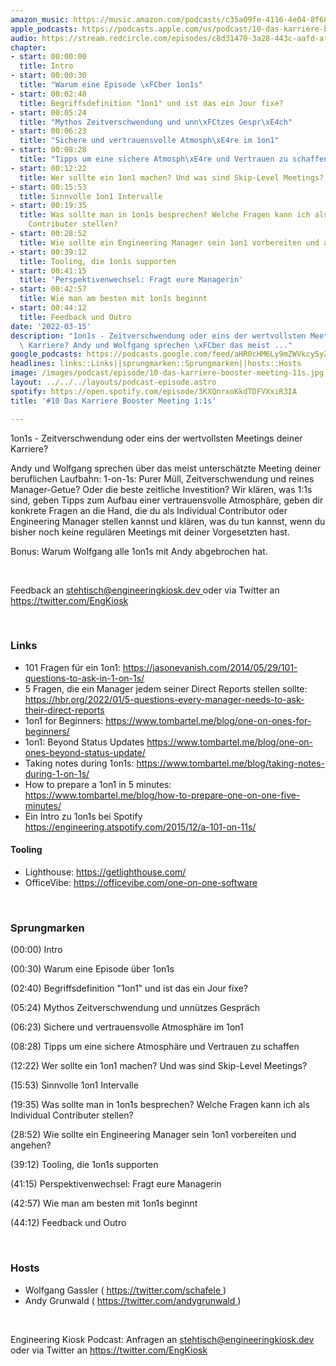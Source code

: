 ```yaml
---
amazon_music: https://music.amazon.com/podcasts/c35a09fe-4116-4e04-8f68-77d61b112e46/episodes/8d90437c-e8a1-48a8-9ee3-d1c29b6d6153/engineering-kiosk-10-das-karriere-booster-meeting-1-1s
apple_podcasts: https://podcasts.apple.com/us/podcast/10-das-karriere-booster-meeting-1-1s/id1603082924?i=1000554051253
audio: https://stream.redcircle.com/episodes/c8d31470-3a28-443c-aafd-af96625f4146/stream.mp3
chapter:
- start: 00:00:00
  title: Intro
- start: 00:00:30
  title: "Warum eine Episode \xFCber 1on1s"
- start: 00:02:40
  title: Begriffsdefinition "1on1" und ist das ein Jour fixe?
- start: 00:05:24
  title: "Mythos Zeitverschwendung und unn\xFCtzes Gespr\xE4ch"
- start: 00:06:23
  title: "Sichere und vertrauensvolle Atmosph\xE4re im 1on1"
- start: 00:08:28
  title: "Tipps um eine sichere Atmosph\xE4re und Vertrauen zu schaffen"
- start: 00:12:22
  title: Wer sollte ein 1on1 machen? Und was sind Skip-Level Meetings?
- start: 00:15:53
  title: Sinnvolle 1on1 Intervalle
- start: 00:19:35
  title: Was sollte man in 1on1s besprechen? Welche Fragen kann ich als Individual
    Contributer stellen?
- start: 00:28:52
  title: Wie sollte ein Engineering Manager sein 1on1 vorbereiten und angehen?
- start: 00:39:12
  title: Tooling, die 1on1s supporten
- start: 00:41:15
  title: 'Perspektivenwechsel: Fragt eure Managerin'
- start: 00:42:57
  title: Wie man am besten mit 1on1s beginnt
- start: 00:44:12
  title: Feedback und Outro
date: '2022-03-15'
description: "1on1s - Zeitverschwendung oder eins der wertvollsten Meetings deiner\
  \ Karriere? Andy und Wolfgang sprechen \xFCber das meist ..."
google_podcasts: https://podcasts.google.com/feed/aHR0cHM6Ly9mZWVkcy5yZWRjaXJjbGUuY29tLzBlY2ZkZmQ3LWZkYTEtNGMzZC05NTE1LTQ3NjcyN2Y5ZGY1ZQ/episode/YzgxNmY3NjAtYTYwYy00OTAyLTgwN2MtODgwYzNlZWEzMGNm?sa=X&ved=0CAUQkfYCahcKEwi4xMSxj4L4AhUAAAAAHQAAAAAQNQ
headlines: links::Links||sprungmarken::Sprungmarken||hosts::Hosts
image: /images/podcast/episode/10-das-karriere-booster-meeting-11s.jpg
layout: ../../../layouts/podcast-episode.astro
spotify: https://open.spotify.com/episode/3KXQnrxoKkdTDFVXxiR3IA
title: '#10 Das Karriere Booster Meeting 1:1s'

---
```


<p>
   1on1s - Zeitverschwendung oder eins der wertvollsten Meetings deiner Karriere?
  </p>
  <p>
   Andy und Wolfgang sprechen über das meist unterschätzte Meeting deiner beruflichen Laufbahn: 1-on-1s: Purer Müll, Zeitverschwendung und reines Manager-Getue? Oder die beste zeitliche Investition? Wir klären, was 1:1s sind, geben Tipps zum Aufbau einer vertrauensvolle Atmosphäre, geben dir konkrete Fragen an die Hand, die du als Individual Contributor oder Engineering Manager stellen kannst und klären, was du tun kannst, wenn du bisher noch keine regulären Meetings mit deiner Vorgesetzten hast.
  </p>
  <p>
   Bonus: Warum Wolfgang alle 1on1s mit Andy abgebrochen hat.
  </p>
  <p>
   <br/>
  </p>
  <p>
   Feedback an
   <a href="mailto:stehtisch@engineeringkiosk.dev" rel="nofollow">
    stehtisch@engineeringkiosk.dev
   </a>
   oder via Twitter an
   <a href="https://twitter.com/EngKiosk" rel="nofollow">
    https://twitter.com/EngKiosk
   </a>
  </p>
  <p>
   <br/>
  </p>
  <h3 id="links">
   Links
  </h3>
  <ul>
   <li>
    101 Fragen für ein 1on1:
    <a href="https://jasonevanish.com/2014/05/29/101-questions-to-ask-in-1-on-1s/" rel="nofollow">
     https://jasonevanish.com/2014/05/29/101-questions-to-ask-in-1-on-1s/
    </a>
   </li>
   <li>
    5 Fragen, die ein Manager jedem seiner Direct Reports stellen sollte:
    <a href="https://hbr.org/2022/01/5-questions-every-manager-needs-to-ask-their-direct-reports" rel="nofollow">
     https://hbr.org/2022/01/5-questions-every-manager-needs-to-ask-their-direct-reports
    </a>
   </li>
   <li>
    1on1 for Beginners:
    <a href="https://www.tombartel.me/blog/one-on-ones-for-beginners/" rel="nofollow">
     https://www.tombartel.me/blog/one-on-ones-for-beginners/
    </a>
   </li>
   <li>
    1on1: Beyond Status Updates
    <a href="https://www.tombartel.me/blog/one-on-ones-beyond-status-update/" rel="nofollow">
     https://www.tombartel.me/blog/one-on-ones-beyond-status-update/
    </a>
   </li>
   <li>
    Taking notes during 1on1s:
    <a href="https://www.tombartel.me/blog/taking-notes-during-1-on-1s/" rel="nofollow">
     https://www.tombartel.me/blog/taking-notes-during-1-on-1s/
    </a>
   </li>
   <li>
    How to prepare a 1on1 in 5 minutes:
    <a href="https://www.tombartel.me/blog/how-to-prepare-one-on-one-five-minutes/" rel="nofollow">
     https://www.tombartel.me/blog/how-to-prepare-one-on-one-five-minutes/
    </a>
   </li>
   <li>
    Ein Intro zu 1on1s bei Spotify
    <a href="https://engineering.atspotify.com/2015/12/a-101-on-11s/" rel="nofollow">
     https://engineering.atspotify.com/2015/12/a-101-on-11s/
    </a>
   </li>
  </ul>
  <h4>
   Tooling
  </h4>
  <ul>
   <li>
    Lighthouse:
    <a href="https://getlighthouse.com/" rel="nofollow">
     https://getlighthouse.com/
    </a>
   </li>
   <li>
    OfficeVibe:
    <a href="https://officevibe.com/one-on-one-software" rel="nofollow">
     https://officevibe.com/one-on-one-software
    </a>
   </li>
  </ul>
  <p>
   <br/>
  </p>
  <h3 id="sprungmarken">
   Sprungmarken
  </h3>
  <p>
   (00:00) Intro
  </p>
  <p>
   (00:30) Warum eine Episode über 1on1s
  </p>
  <p>
   (02:40) Begriffsdefinition "1on1" und ist das ein Jour fixe?
  </p>
  <p>
   (05:24) Mythos Zeitverschwendung und unnützes Gespräch
  </p>
  <p>
   (06:23) Sichere und vertrauensvolle Atmosphäre im 1on1
  </p>
  <p>
   (08:28) Tipps um eine sichere Atmosphäre und Vertrauen zu schaffen
  </p>
  <p>
   (12:22) Wer sollte ein 1on1 machen? Und was sind Skip-Level Meetings?
  </p>
  <p>
   (15:53) Sinnvolle 1on1 Intervalle
  </p>
  <p>
   (19:35) Was sollte man in 1on1s besprechen? Welche Fragen kann ich als Individual Contributer stellen?
  </p>
  <p>
   (28:52) Wie sollte ein Engineering Manager sein 1on1 vorbereiten und angehen?
  </p>
  <p>
   (39:12) Tooling, die 1on1s supporten
  </p>
  <p>
   (41:15) Perspektivenwechsel: Fragt eure Managerin
  </p>
  <p>
   (42:57) Wie man am besten mit 1on1s beginnt
  </p>
  <p>
   (44:12) Feedback und Outro
  </p>
  <p>
   <br/>
  </p>
  <h3 id="hosts">
   Hosts
  </h3>
  <ul>
   <li>
    Wolfgang Gassler (
    <a href="https://twitter.com/schafele" rel="nofollow">
     https://twitter.com/schafele
    </a>
    )
   </li>
   <li>
    Andy Grunwald (
    <a href="https://twitter.com/andygrunwald" rel="nofollow">
     https://twitter.com/andygrunwald
    </a>
    )
   </li>
  </ul>
  <p>
   <br/>
  </p>
  <p>
   Engineering Kiosk Podcast: Anfragen an
   <a href="http://stehtisch@engineeringkiosk.dev" rel="nofollow">
    stehtisch@engineeringkiosk.dev
   </a>
   oder via Twitter an
   <a href="https://twitter.com/EngKiosk" rel="nofollow">
    https://twitter.com/EngKiosk
   </a>
  </p>